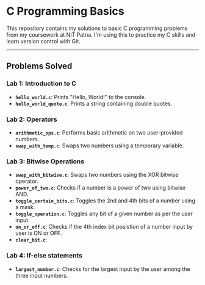 # C Programming Basics

This repository contains my solutions to basic C programming problems from my coursework at NIT Patna. I'm using this to practice my C skills and learn version control with Git.

---

## Problems Solved

### Lab 1: Introduction to C
* **`hello_world.c`**: Prints "Hello, World!" to the console.
* **`hello_world_quote.c`**: Prints a string containing double quotes.

### Lab 2: Operators
* **`arithmetic_ops.c`**: Performs basic arithmetic on two user-provided numbers.
* **`swap_with_temp.c`**: Swaps two numbers using a temporary variable.

### Lab 3: Bitwise Operations
* **`swap_with_bitwise.c`**: Swaps two numbers using the XOR bitwise operator.
* **`power_of_two.c`**: Checks if a number is a power of two using bitwise AND.
* **`toggle_certain_bits.c`**: Toggles the 2nd and 4th bits of a number using a mask.
* **`toggle_operation.c`**: Toggles any bit of a given number as per the user input.
* **`on_or_off.c`**: Checks if the 4th index bit posistion of a number input by user is ON or OFF.
* **`clear_bit.c`**:

### Lab 4: If-else statements
* **`largest_number.c`**: Checks for the largest input by the user among the three input numbers.

